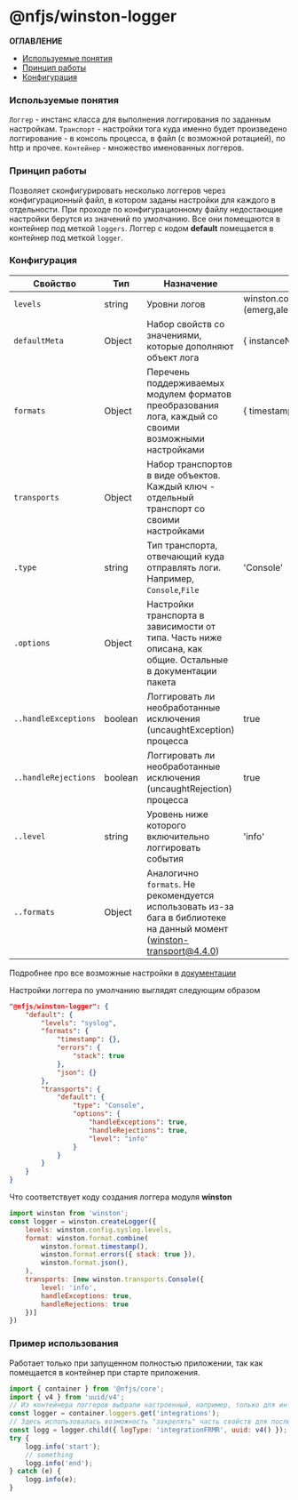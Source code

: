 # @nfjs/winston-logger

**ОГЛАВЛЕНИЕ**
- [Используемые понятия](#Используемые-понятия)
- [Принцип работы](#Принцип-работы)
- [Конфигурация](#Конфигурация)

### Используемые понятия
`Логгер` - инстанс класса для выполнения логгирования по заданным настройкам.
`Транспорт` - настройки тога куда именно будет произведено логгирование - в консоль процесса, в файл (с возможной ротацией), по http и прочее. 
`Контейнер` - множество именованных логгеров.
### Принцип работы
Позволяет сконфигурировать несколько логгеров через конфигурационный файл, в котором заданы настройки для каждого в отдельности. При проходе по конфигурационному файлу недостающие настройки берутся из значений по умолчанию.
Все они помещаются в контейнер под меткой `loggers`. Логгер с кодом **default** помещается в контейнер под меткой `logger`.
### Конфигурация
|Свойство|Тип|Назначение|Значение по умолчанию|
|---|---|---|---|
|`levels`|string|Уровни логов|winston.config.syslog.levels (emerg,alert,crit,error,warning,notice,info,debug)|
|`defaultMeta`|Object|Набор свойств со значениями, которые дополняют объект лога| { instanceName: instance_name } |
|`formats`|Object|Перечень поддерживаемых модулем форматов преобразования лога, каждый со своими возможными настройками| { timestamp: {}, errors: { stack: true }, json: {} }|
|`transports`|Object|Набор транспортов в виде объектов. Каждый ключ - отдельный транспорт со своими настройками||
|`.type`|string|Тип транспорта, отвечающий куда отправлять логи. Например, `Console`,`File`|'Console'|
|`.options`|Object|Настройки транспорта в зависимости от типа. Часть ниже описана, как общие. Остальные в документации пакета||
|`..handleExceptions`|boolean|Логгировать ли необработанные исключения (uncaughtException) процесса|true|
|`..handleRejections`|boolean|Логгировать ли необработанные исключения (uncaughtRejection) процесса|true|
|`..level`|string|Уровень ниже которого включительно логгировать события|'info'|
|`..formats`|Object|Аналогично `formats`. Не рекомендуется использовать из-за бага в библиотеке на данный момент (winston-transport@4.4.0)||
Подробнее про все возможные настройки в [документации](https://www.npmjs.com/package/winston)

Настройки логгера по умолчанию выглядят следующим образом
```json
"@nfjs/winston-logger": {
    "default": {
        "levels": "syslog",
        "formats": {
            "timestamp": {},
            "errors": {
                "stack": true
            },
            "json": {}
        },
        "transports": {
            "default": {
                "type": "Console",
                "options": {
                    "handleExceptions": true,
                    "handleRejections": true,
                    "level": "info"
                }
            }
        }
    }
}
```        
Что соответствует коду создания логгера модуля **winston**        
```js
import winston from 'winston';
const logger = winston.createLogger({
    levels: winston.config.syslog.levels,
    format: winston.format.combine(
        winston.format.timestamp(),
        winston.format.errors({ stack: true }),
        winston.format.json(),
    ),
    transports: [new winston.transports.Console({
        level: 'info',
        handleExceptions: true,
        handleRejections: true
    })]
})
```

### Пример использования
Работает только при запущенном полностью приложении, так как помещается в контейнер при старте приложения.
```js
import { container } from '@nfjs/core';
import { v4 } from 'uuid/v4';
// Из контейнера логгеров выбрали настроенный, например, только для интеграционных сервисов
const logger = container.loggers.get('integrations');
// Здесь использовалась возможность "закрелять" часть свойств для последующих вызовов логгирования, чтобы избежать повторений.
const logg = logger.child({ logType: 'integrationFRMR', uuid: v4() });
try {
    logg.info('start');
    // something
    logg.info('end');
} catch (e) {
    logg.info(e);
}
```
